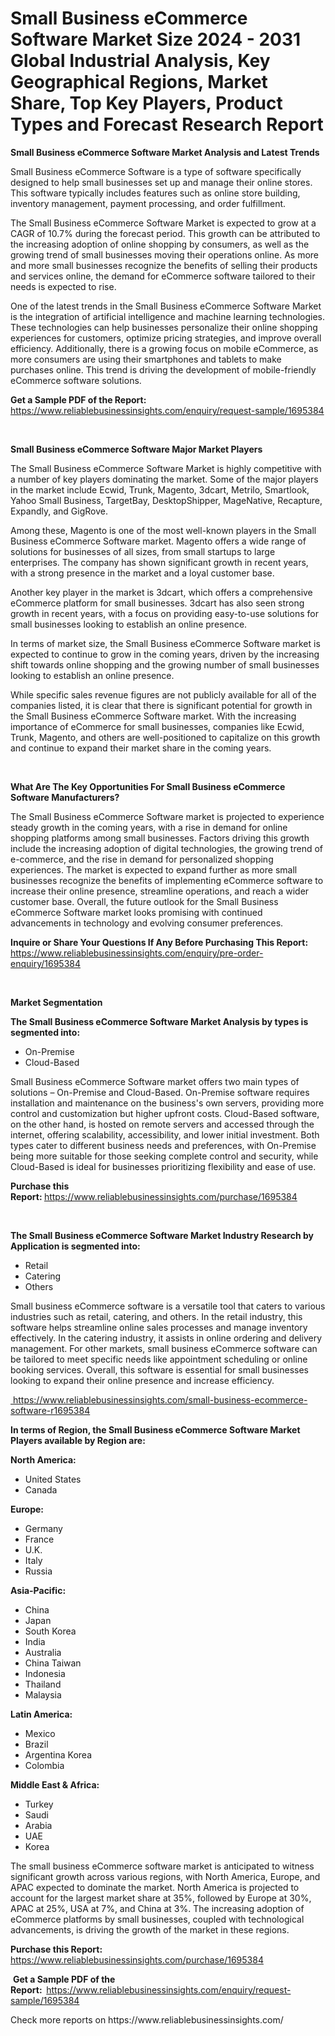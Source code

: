 <p><h1>Small Business eCommerce Software Market Size 2024 - 2031 Global Industrial Analysis, Key Geographical Regions, Market Share, Top Key Players, Product Types and Forecast Research Report</h1></p><p><strong>Small Business eCommerce Software Market Analysis and Latest Trends</strong></p>
<p><p>Small Business eCommerce Software is a type of software specifically designed to help small businesses set up and manage their online stores. This software typically includes features such as online store building, inventory management, payment processing, and order fulfillment.</p><p>The Small Business eCommerce Software Market is expected to grow at a CAGR of 10.7% during the forecast period. This growth can be attributed to the increasing adoption of online shopping by consumers, as well as the growing trend of small businesses moving their operations online. As more and more small businesses recognize the benefits of selling their products and services online, the demand for eCommerce software tailored to their needs is expected to rise.</p><p>One of the latest trends in the Small Business eCommerce Software Market is the integration of artificial intelligence and machine learning technologies. These technologies can help businesses personalize their online shopping experiences for customers, optimize pricing strategies, and improve overall efficiency. Additionally, there is a growing focus on mobile eCommerce, as more consumers are using their smartphones and tablets to make purchases online. This trend is driving the development of mobile-friendly eCommerce software solutions.</p></p>
<p><strong>Get a Sample PDF of the Report:&nbsp;</strong> <a href="https://www.reliablebusinessinsights.com/enquiry/request-sample/1695384">https://www.reliablebusinessinsights.com/enquiry/request-sample/1695384</a></p>
<p>&nbsp;</p>
<p><strong>Small Business eCommerce Software Major Market Players</strong></p>
<p><p>The Small Business eCommerce Software Market is highly competitive with a number of key players dominating the market. Some of the major players in the market include Ecwid, Trunk, Magento, 3dcart, Metrilo, Smartlook, Yahoo Small Business, TargetBay, DesktopShipper, MageNative, Recapture, Expandly, and GigRove.</p><p>Among these, Magento is one of the most well-known players in the Small Business eCommerce Software market. Magento offers a wide range of solutions for businesses of all sizes, from small startups to large enterprises. The company has shown significant growth in recent years, with a strong presence in the market and a loyal customer base.</p><p>Another key player in the market is 3dcart, which offers a comprehensive eCommerce platform for small businesses. 3dcart has also seen strong growth in recent years, with a focus on providing easy-to-use solutions for small businesses looking to establish an online presence.</p><p>In terms of market size, the Small Business eCommerce Software market is expected to continue to grow in the coming years, driven by the increasing shift towards online shopping and the growing number of small businesses looking to establish an online presence.</p><p>While specific sales revenue figures are not publicly available for all of the companies listed, it is clear that there is significant potential for growth in the Small Business eCommerce Software market. With the increasing importance of eCommerce for small businesses, companies like Ecwid, Trunk, Magento, and others are well-positioned to capitalize on this growth and continue to expand their market share in the coming years.</p></p>
<p>&nbsp;</p>
<p><strong>What Are The Key Opportunities For Small Business eCommerce Software Manufacturers?</strong></p>
<p><p>The Small Business eCommerce Software market is projected to experience steady growth in the coming years, with a rise in demand for online shopping platforms among small businesses. Factors driving this growth include the increasing adoption of digital technologies, the growing trend of e-commerce, and the rise in demand for personalized shopping experiences. The market is expected to expand further as more small businesses recognize the benefits of implementing eCommerce software to increase their online presence, streamline operations, and reach a wider customer base. Overall, the future outlook for the Small Business eCommerce Software market looks promising with continued advancements in technology and evolving consumer preferences.</p></p>
<p><strong>Inquire or Share Your Questions If Any Before Purchasing This Report:</strong> <a href="https://www.reliablebusinessinsights.com/enquiry/pre-order-enquiry/1695384">https://www.reliablebusinessinsights.com/enquiry/pre-order-enquiry/1695384</a></p>
<p>&nbsp;</p>
<p><strong>Market Segmentation</strong></p>
<p><strong>The Small Business eCommerce Software Market Analysis by types is segmented into:</strong></p>
<p><ul><li>On-Premise</li><li>Cloud-Based</li></ul></p>
<p><p>Small Business eCommerce Software market offers two main types of solutions – On-Premise and Cloud-Based. On-Premise software requires installation and maintenance on the business's own servers, providing more control and customization but higher upfront costs. Cloud-Based software, on the other hand, is hosted on remote servers and accessed through the internet, offering scalability, accessibility, and lower initial investment. Both types cater to different business needs and preferences, with On-Premise being more suitable for those seeking complete control and security, while Cloud-Based is ideal for businesses prioritizing flexibility and ease of use.</p></p>
<p><strong>Purchase this Report:&nbsp;</strong><a href="https://www.reliablebusinessinsights.com/purchase/1695384">https://www.reliablebusinessinsights.com/purchase/1695384</a></p>
<p>&nbsp;</p>
<p><strong>The Small Business eCommerce Software Market Industry Research by Application is segmented into:</strong></p>
<p><ul><li>Retail</li><li>Catering</li><li>Others</li></ul></p>
<p><p>Small business eCommerce software is a versatile tool that caters to various industries such as retail, catering, and others. In the retail industry, this software helps streamline online sales processes and manage inventory effectively. In the catering industry, it assists in online ordering and delivery management. For other markets, small business eCommerce software can be tailored to meet specific needs like appointment scheduling or online booking services. Overall, this software is essential for small businesses looking to expand their online presence and increase efficiency.</p></p>
<p><a href="https://www.reliablebusinessinsights.com/small-business-ecommerce-software-r1695384">&nbsp;https://www.reliablebusinessinsights.com/small-business-ecommerce-software-r1695384</a></p>
<p><strong>In terms of Region, the Small Business eCommerce Software Market Players available by Region are:</strong></p>
<p>
    <p> <strong> North America: </strong>
        <ul>
            <li>United States</li>
            <li>Canada</li>
        </ul>
        </p> 
    <p> <strong> Europe: </strong>
        <ul>
            <li>Germany</li>
            <li>France</li>
            <li>U.K.</li>
            <li>Italy</li>
            <li>Russia</li>
        </ul>
        </p> 
    <p> <strong> Asia-Pacific: </strong>
        <ul>
            <li>China</li>
            <li>Japan</li>
            <li>South Korea</li>
            <li>India</li>
            <li>Australia</li>
            <li>China Taiwan</li>
            <li>Indonesia</li>
            <li>Thailand</li>
            <li>Malaysia</li>
        </ul>
        </p> 
    <p> <strong> Latin America: </strong>
        <ul>
            <li>Mexico</li>
            <li>Brazil</li>
            <li>Argentina Korea</li>
            <li>Colombia</li>
        </ul>
        </p> 
    <p> <strong> Middle East & Africa: </strong>
        <ul>
            <li>Turkey</li>
            <li>Saudi</li>
            <li>Arabia</li>
            <li>UAE</li>
            <li>Korea</li>
        </ul>
    </p>
    </p>
<p><p>The small business eCommerce software market is anticipated to witness significant growth across various regions, with North America, Europe, and APAC expected to dominate the market. North America is projected to account for the largest market share at 35%, followed by Europe at 30%, APAC at 25%, USA at 7%, and China at 3%. The increasing adoption of eCommerce platforms by small businesses, coupled with technological advancements, is driving the growth of the market in these regions.</p></p>
<p><strong>Purchase this Report: </strong><a href="https://www.reliablebusinessinsights.com/purchase/1695384">https://www.reliablebusinessinsights.com/purchase/1695384</a></p>
<p>&nbsp;<strong>Get a Sample PDF of the Report:&nbsp;&nbsp;</strong><a href="https://www.reliablebusinessinsights.com/enquiry/request-sample/1695384">https://www.reliablebusinessinsights.com/enquiry/request-sample/1695384</a></p>
<p><strong></strong></p>
<p>Check more reports on https://www.reliablebusinessinsights.com/</p>